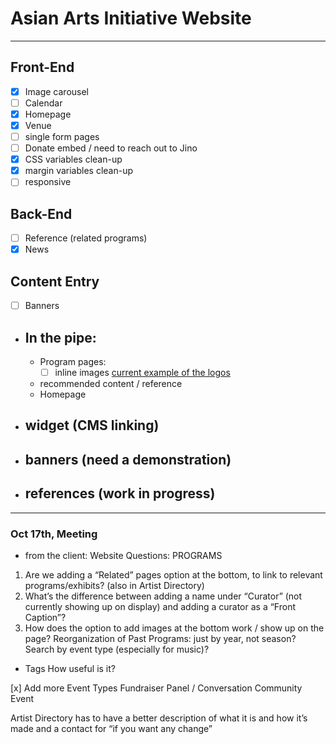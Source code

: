 # Asian Arts Initiative Website

-----
## Front-End
- [x] Image carousel
- [ ] Calendar
- [x] Homepage
- [x] Venue
- [ ] single form pages
- [ ] Donate embed / need to reach out to Jino
- [x] CSS variables clean-up
- [x] margin variables clean-up
- [ ] responsive

## Back-End
- [ ] Reference (related programs)
- [x] News

## Content Entry
- [ ] Banners


- ## In the pipe:
    - Program pages: 
        - [ ] inline images [current example of the logos](https://asianartsinitiative.org/events/virtual-avatar-workshop)
    - recommended content / reference
    - Homepage

- ## widget (CMS linking)
- ## banners (need a demonstration)
- ## references (work in progress)

-----
### Oct 17th, Meeting 
- from the client: 
Website Questions:
PROGRAMS
1. Are we adding a “Related” pages option at the bottom, to link to relevant programs/exhibits? (also in Artist Directory)
2. What’s the difference between adding a name under “Curator” (not currently showing up on display) and adding a curator as a “Front Caption”?
3. How does the option to add images at the bottom work / show up on the page? 
Reorganization of Past Programs: just by year, not season? Search by event type (especially for music)?  


- Tags
How useful is it? 


[x] Add more Event Types
    Fundraiser
    Panel / Conversation 
    Community Event 


Artist Directory has to have a better description of what it is and how it’s made and a contact for “if you want any change”